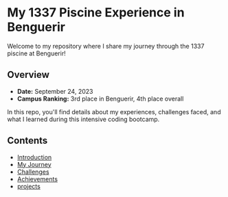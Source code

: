 # My 1337 Piscine Experience in Benguerir

Welcome to my repository where I share my journey through the 1337 piscine at Benguerir! 

## Overview
- **Date:** September 24, 2023
- **Campus Ranking:** 3rd place in Benguerir, 4th place overall

In this repo, you'll find details about my experiences, challenges faced, and what I learned during this intensive coding bootcamp.

## Contents
- [Introduction](docs/01-introduction.md)
- [My Journey](docs/02-my-journey.md)
- [Challenges](docs/03-challenges.md)
- [Achievements](docs/04-achievements.md)
- [projects](docs/05-projects.md)

